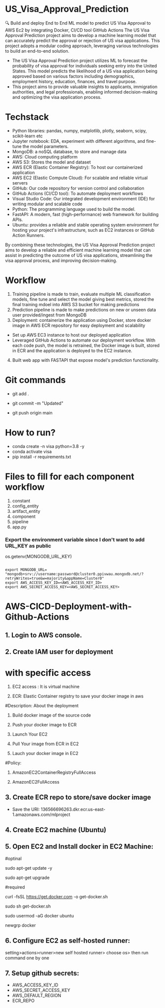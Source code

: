 # US_Visa_Approval_Prediction

🔍 Build and deploy End to End ML model to predict US Visa Approval to AWS Ec2 by integrating Docker, CI/CD tool GitHub Actions
The US Visa Approval Prediction project aims to develop a machine learning model that can accurately predict the approval or rejection of US visa applications. This project adopts a modular coding approach, leveraging various technologies to build an end-to-end solution.

- The US Visa Approval Prediction project utilizes ML to forecast the probability of visa approval for individuals seeking entry into the United States. This model predicts the likelihood of a US visa application being approved based on various factors including demographics, employment history, education, finances, and travel purpose.
- This project aims to provide valuable insights to applicants, immigration authorities, and legal professionals, enabling informed decision-making and optimizing the visa application process.

# Techstack
- Python libraries: pandas, numpy, matplotlib, plotly, seaborn, scipy, scikit-learn etc
- Jupyter notebook: EDA, experiment with different algorithms, and fine-tune the model parameters.
- MongoDB: a noSQL database, to store and manage data
- AWS: Cloud computing platform 
- AWS S3: Stores the model and dataset
- AWS ECR (Elastic Container Registry): To host our containerized application
- AWS EC2 (Elastic Compute Cloud): For scalable and reliable virtual servers
- GitHub: Our code repository for version control and collaboration
- GitHub Actions (CI/CD tool): To automate deployment workflows
- Visual Studio Code: Our integrated development environment (IDE) for writing modular and scalable code 
- Python: The programming language used to build the model.
- FastAPI: A modern, fast (high-performance) web framework for building APIs.
- Ubuntu: provides a reliable and stable operating system environment for hosting your project's infrastructure, such as EC2 instances or GitHub Action Runners.

By combining these technologies, the US Visa Approval Prediction project aims to develop a reliable and efficient machine learning model that can assist in predicting the outcome of US visa applications, streamlining the visa approval process, and improving decision-making.

# Workflow
1) Training pipeline is made to train, evaluate multiple ML classification models, fine tune and select the model giving best metrics, stored the final training mdoel into AWS S3 bucket for making predictions
2) Prediction pipeline is made to make predictions on new or unseen data user provided/ingest from MongoDB
3) Deployment: containerize the application using Docker, store docker image in AWS ECR repository for easy deployment and scalability
- Set up AWS EC3 instance to host our deployed application
- Leveraged GitHub Actions to automate our deployment workflow. With each code push, the model is retrained, the Docker image is built, stored in ECR and the application is deployed to the EC2 instance.
4) Built web app with FASTAPI that expose model's prediction functionality.



# Git commands
- git add .

- git commit -m "Updated"

- git push origin main

# How to run?
- conda create -n visa python=3.8 -y
- conda activate visa
- pip install -r requirements.txt

# Files to fill for each component workflow
1. constant
2. config_entity
3. artifact_entity
4. component
5. pipeline
6. app.py

### Export the environment variable since I don't want to add URL_KEY as public

os.getenv(MONGODB_URL_KEY)

```run this command in gitbash to set MONGODB_URL

export MONGODB_URL= "mongodb+srv://username:password@cluster0.ppivwau.mongodb.net/?retryWrites=true&w=majority&appName=Cluster0"
export AWS_ACCESS_KEY_ID=<AWS_ACCESS_KEY_ID>
export AWS_SECRET_ACCESS_KEY=<AWS_SECRET_ACCESS_KEY>

```                                                         

# AWS-CICD-Deployment-with-Github-Actions
## 1. Login to AWS console.
## 2. Create IAM user for deployment

# with specific access

1. EC2 access : It is virtual machine

2. ECR: Elastic Container registry to save your docker image in aws


#Description: About the deployment

1. Build docker image of the source code

2. Push your docker image to ECR

3. Launch Your EC2 

4. Pull Your image from ECR in EC2

5. Lauch your docker image in EC2

#Policy:

1. AmazonEC2ContainerRegistryFullAccess

2. AmazonEC2FullAccess

## 3. Create ECR repo to store/save docker image
- Save the URI: 136566696263.dkr.ecr.us-east-1.amazonaws.com/mlproject

## 4. Create EC2 machine (Ubuntu)

## 5. Open EC2 and Install docker in EC2 Machine:
#optinal

sudo apt-get update -y

sudo apt-get upgrade

#required

curl -fsSL https://get.docker.com -o get-docker.sh

sudo sh get-docker.sh

sudo usermod -aG docker ubuntu

newgrp docker

## 6. Configure EC2 as self-hosted runner:

setting>actions>runner>new self hosted runner> choose os> then run command one by one

## 7. Setup github secrets:
- AWS_ACCESS_KEY_ID
- AWS_SECRET_ACCESS_KEY
- AWS_DEFAULT_REGION
- ECR_REPO